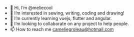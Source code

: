 - 👋 Hi, I’m @meliecool
- 👀 I’m interested in sewing, writing, coding and drawing!
- 🌱 I’m currently learning vuejs, flutter and angular.
- 💞️ I’m looking to collaborate on any project to help people.
- 📫 How to reach me cameliegroleau@hotmail.com

<!---
meliecool/meliecool is a ✨ special ✨ repository because its `README.md` (this file) appears on your GitHub profile.
You can click the Preview link to take a look at your changes.
--->
